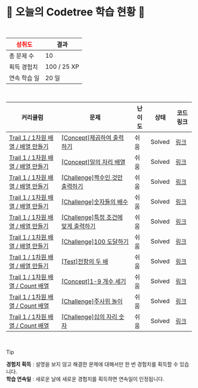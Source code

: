 # 🌲 오늘의 Codetree 학습 현황 🌲

<br />

| <span style="color:red;display:block;text-align:center;"> **성취도**</span> | 결과 |
|---|---|
| 총 문제 수 | 10 |
| 획득 경험치 | 100 / 25 XP |
| 연속 학습 일 | 20 일 |

<br />

|커리큘럼|문제|난이도|상태|코드 링크|
|---|---|---|---|---|
|[Trail 1 / 1차원 배열 / 배열 만들기](https://www.codetree.ai/trail-info/novice-low/)|[[Concept]제곱하여 출력하기](https://www.codetree.ai/trails/complete/curated-cards/intro-print-square-of-elements/)|쉬움|Solved|[링크](https://github.com/zelatndnjs/codetree-TILs/blob/main/250126/%EC%A0%9C%EA%B3%B1%ED%95%98%EC%97%AC%20%EC%B6%9C%EB%A0%A5%ED%95%98%EA%B8%B0/print-square-of-elements.py)|
|[Trail 1 / 1차원 배열 / 배열 만들기](https://www.codetree.ai/trail-info/novice-low/)|[[Concept]일의 자리 배열](https://www.codetree.ai/trails/complete/curated-cards/intro-array-with-units/)|쉬움|Solved|[링크](https://github.com/zelatndnjs/codetree-TILs/blob/main/250126/%EC%9D%BC%EC%9D%98%20%EC%9E%90%EB%A6%AC%20%EB%B0%B0%EC%97%B4/array-with-units.py)|
|[Trail 1 / 1차원 배열 / 배열 만들기](https://www.codetree.ai/trail-info/novice-low/)|[[Challenge]짝수인 것만 출력하기](https://www.codetree.ai/trails/complete/curated-cards/challenge-print-even-number/)|쉬움|Solved|[링크](https://github.com/zelatndnjs/codetree-TILs/blob/main/250126/%EC%A7%9D%EC%88%98%EC%9D%B8%20%EA%B2%83%EB%A7%8C%20%EC%B6%9C%EB%A0%A5%ED%95%98%EA%B8%B0/print-even-number.py)|
|[Trail 1 / 1차원 배열 / 배열 만들기](https://www.codetree.ai/trail-info/novice-low/)|[[Challenge]숫자들의 배수](https://www.codetree.ai/trails/complete/curated-cards/challenge-multiple-of-numbers/)|쉬움|Solved|[링크](https://github.com/zelatndnjs/codetree-TILs/blob/main/250126/%EC%88%AB%EC%9E%90%EB%93%A4%EC%9D%98%20%EB%B0%B0%EC%88%98/multiple-of-numbers.py)|
|[Trail 1 / 1차원 배열 / 배열 만들기](https://www.codetree.ai/trail-info/novice-low/)|[[Challenge]특정 조건에 맞게 출력하기](https://www.codetree.ai/trails/complete/curated-cards/challenge-print-in-specific-conditions/)|쉬움|Solved|[링크](https://github.com/zelatndnjs/codetree-TILs/blob/main/250126/%ED%8A%B9%EC%A0%95%20%EC%A1%B0%EA%B1%B4%EC%97%90%20%EB%A7%9E%EA%B2%8C%20%EC%B6%9C%EB%A0%A5%ED%95%98%EA%B8%B0/print-in-specific-conditions.py)|
|[Trail 1 / 1차원 배열 / 배열 만들기](https://www.codetree.ai/trail-info/novice-low/)|[[Challenge]100 도달하기](https://www.codetree.ai/trails/complete/curated-cards/challenge-reach-100/)|쉬움|Solved|[링크](https://github.com/zelatndnjs/codetree-TILs/blob/main/250126/100%20%EB%8F%84%EB%8B%AC%ED%95%98%EA%B8%B0/reach-100.py)|
|[Trail 1 / 1차원 배열 / 배열 만들기](https://www.codetree.ai/trail-info/novice-low/)|[[Test]전항의 두 배](https://www.codetree.ai/trails/complete/curated-cards/test-twice-the-previous/)|쉬움|Solved|[링크](https://github.com/zelatndnjs/codetree-TILs/blob/main/250126/%EC%A0%84%ED%95%AD%EC%9D%98%20%EB%91%90%20%EB%B0%B0/twice-the-previous.py)|
|[Trail 1 / 1차원 배열 / Count 배열](https://www.codetree.ai/trail-info/novice-low/)|[[Concept]1-9 개수 세기](https://www.codetree.ai/trails/complete/curated-cards/intro-count-one-to-nine/)|쉬움|Solved|[링크](https://github.com/zelatndnjs/codetree-TILs/blob/main/250126/1-9%20%EA%B0%9C%EC%88%98%20%EC%84%B8%EA%B8%B0/count-one-to-nine.py)|
|[Trail 1 / 1차원 배열 / Count 배열](https://www.codetree.ai/trail-info/novice-low/)|[[Challenge]주사위 놀이](https://www.codetree.ai/trails/complete/curated-cards/challenge-play-with-dice/)|쉬움|Solved|[링크](https://github.com/zelatndnjs/codetree-TILs/blob/main/250126/%EC%A3%BC%EC%82%AC%EC%9C%84%20%EB%86%80%EC%9D%B4/play-with-dice.py)|
|[Trail 1 / 1차원 배열 / Count 배열](https://www.codetree.ai/trail-info/novice-low/)|[[Challenge]십의 자리 숫자](https://www.codetree.ai/trails/complete/curated-cards/challenge-number-of-tens-digit/)|쉬움|Solved|[링크](https://github.com/zelatndnjs/codetree-TILs/blob/main/250126/%EC%8B%AD%EC%9D%98%20%EC%9E%90%EB%A6%AC%20%EC%88%AB%EC%9E%90/number-of-tens-digit.py)|


<br />

> [!TIP]
> **경험치 획득** : 설명을 보지 않고 해결한 문제에 대해서만 한 번 경험치를 획득할 수 있습니다.  
> **학습 연속일** : 새로운 날에 새로운 경험치를 획득하면 연속일이 인정됩니다.

